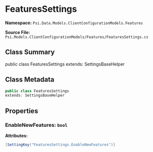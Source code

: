 # FeaturesSettings

**Namespace:** `Psi.Data.Models.ClientConfigurationModels.Features`

**Source File:** `Psi.Models.ClientConfigurationModels/Features/FeaturesSettings.cs`

## Class Summary

public class FeaturesSettings
extends: SettingsBaseHelper

## Class Metadata

```typescript
public class FeaturesSettings
extends: SettingsBaseHelper
```

## Properties

### EnableNewFeatures: `bool`

**Attributes:**
```csharp
[SettingKey("FeaturesSettings.EnableNewFeatures")]
```
